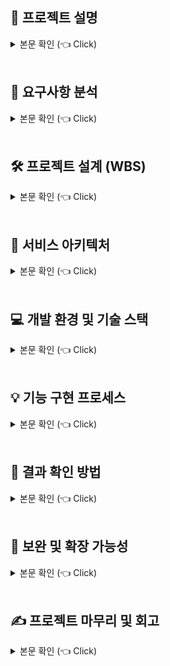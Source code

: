<h2>📝 프로젝트 설명</h2>
<details>
  <summary>본문 확인 (👈 Click)</summary>

  <h3>1. 개요</h3>
  <p>
    주어진 댓글 리스트로부터 유효한 <strong>학교 이름</strong>을 추출하고,<br>
    이를 학교별로 <strong>빈도수 집계</strong>하여 결과 파일로 저장하는 프로그램을 Java로 개발하는 것이 목적입니다.<br>
    댓글 리스트는 comments.csv 파일로 제공되었습니다.
  </p>

  <hr>

  <h3>2. 주요 요구사항</h3>
  <ul>
    <li>
      주어진 댓글 데이터에서 <strong>유효한 학교 이름</strong>을 찾아내야 합니다.
    </li>
    <li>
      학교 이름은 중복될 수 있으며, 이를 <strong>학교별로 카운트</strong>해야 합니다.
    </li>
    <li>
      개발 언어는 <strong>Java 8 또는 Java 17</strong>로 제한됩니다.
    </li>
    <li>
      외부 라이브러리는 <strong>오픈소스 혹은 무료</strong>인 경우 제한 없이 사용 가능합니다.
    </li>
    <li>
      출력 결과 및 로그는 다음과 같은 형식으로 저장되어야 합니다:
      <ul>
        <li>
          <code>result.txt</code>: <code>학교이름 \t 카운트</code> 형식으로 저장
        </li>
        <li>
          <code>result.log</code>: 처리 과정 및 로깅 내용 저장
        </li>
      </ul>
    </li>
  </ul>

  <hr>

  <h3>3. 결과 파일 형식 예시</h3>
      <pre>
    <code>
    ㅇㅇ중학교	192
    ㅇㅇㅇ고등학교	254
    서울대학교	13
    </code>
      </pre>

  <blockquote>
    ※ <code>학교 이름</code>과 <code>숫자</code> 사이에는 <strong>탭 문자</strong> (<code>\t</code>)가 들어가야 합니다.
  </blockquote>

  <hr>

  <h3>4. 제출 항목</h3>
  <ul>
    <li>Java 소스 코드</li>
    <li>실행 결과 파일 (<code>result.txt</code>)</li>
    <li>로그 파일 (<code>result.log</code>)</li>
  </ul>
</details>

<br>









<h2>📌 요구사항 분석</h2>
<details>
<summary>본문 확인 (👈 Click)</summary>

<ul>
  <li>
    <p>주어진 댓글 리스트(CSV 파일)에서 대한민국 내 유효한 <strong>학교 이름</strong>을 추출하고, 이를 <strong>학교별로 등장 횟수</strong>를 집계하는 프로그램을 작성해야 합니다.</p>
  </li>
  <li>
    <p>댓글은 <strong>큰따옴표(")</strong>로 구분되며, 하나의 댓글에는 복수 개의 <strong>행정구역명, 학교명, 이모지, 특수문자</strong> 등이 혼재되어 있습니다.</p>
  </li>
  <li>
    <p>대상 학교는 대한민국의 <strong>초등학교, 중학교, 고등학교, 대학교</strong>로 한정하며, 유사 표현이나 비표준 명칭은 제외되어야 합니다.</p>
  </li>
  <li>
    <p>하나의 댓글에 <strong>여러 개의 학교명</strong>이 존재할 수 있으므로, 모든 유효한 학교명을 <strong>정확히 식별하고 집계</strong>해야 합니다.</p>
  </li>
  <li>
    <p>결과는 다음의 두 파일로 출력되어야 합니다:</p>
    <ul>
      <li><code>result.txt</code>: <strong>학교명 + 탭(\t) + 카운트</strong> 형식으로 저장<br>예) <code>서울중학교\t12</code></li>
      <li><code>result.log</code>: 처리 중 발생한 <strong>로그 및 예외 정보</strong>를 저장</li>
    </ul>
  </li>
  <li>
    <p>정확한 학교명 추출을 위해 <strong>텍스트 정제</strong> 및 <strong>패턴 인식</strong> 처리가 필요합니다.<br>예: 이모지 제거, 괄호 제거, 개행 문자 정리 등</p>
  </li>
  <li>
    <details>
      <summary>📸 댓글 분석 이미지 (Click)</summary>
      <br>
      <img src="https://github.com/user-attachments/assets/344ae0a2-bb6f-4b34-a0d0-f5838976c56f" alt="댓글분석" width="600">
      </details>
  </li>
</ul>

</details>

<br>










<h2>🛠 프로젝트 설계 (WBS)</h2>
<details>
  <summary>본문 확인 (👈 Click)</summary>

  <h3>1. 요구사항 분석</h3>

  <hr>

  <h3>2. 전체 학교 정보를 가져올 API 선정</h3>
  <ul>
    <li>
      학교 정보를 제공하는 API를 탐색하고 선정합니다.<br>
      (선정된 API: <a href="https://www.career.go.kr/cnet/front/openapi/openApiMainCenter.do" target="_blank">커리어넷 오픈 API</a>)
    </li>
    <li>API 사용을 위한 인증키를 신청합니다.</li>
    <li>선정된 API의 응답 형식과 활용 가능성을 테스트합니다.</li>
    <li> 이미지 정보
      <ul>
        <li> 
          <details>
            <summary>📸 API분석1(Click)</summary>
            <br>
            <img src="https://github.com/user-attachments/assets/36f3e71e-5393-43eb-9af6-ae3703fd1bd7" alt="API분석1" width="600">
          </details>
        </li>
        <li>
          <details>
            <summary>📸 API분석2 (Click)</summary>
            <br>
            <img src="https://github.com/user-attachments/assets/38188b4a-fbf0-4514-a6d5-7d394d54bcd8" alt="API분석2" width="600">
          </details>
        </li>
        <li>
          <details>
            <summary>📸 API테스트 (Click)</summary>
            <br>
            <img src="https://github.com/user-attachments/assets/ca449012-3446-45ad-9685-c8c5c53efe28" alt="API테스트" width="600">
          </details>
        </li>
      </ul>
    </li>
  </ul>

  <hr>

  <h3>3. 기능 및 정책 정의 (Flow Chart 포함 예정)</h3>
  <ul>
    <li><strong>정책</strong></li>
    <ul>
      <li>중복된 행정구역명, 학교명은 정제 처리</li>
      <li>비표준 표현은 필터링하여 유효한 학교명만 추출</li>
    </ul>
    <li><strong>기능</strong></li>
    <ul>
      <li>공공데이터 기반의 학교 정보를 제공하는 API 호출</li>
      <li>CSV 파일 로드 및 댓글 리스트화</li>
      <li>공공데이터 기반의 학교 정보를 제공하는 API 호출 데이터 정제</li>
      <li>댓글 데이터 정제</li>
      <li>정제된 댓글과 학교 정보를 매칭하여 통계 생성</li>
      <li>결과 파일(result.txt) 생성</li>
      <li>
        <details>
          <summary>📸 시퀀스다이어그램 (Click)</summary>
          <br>
          <img src="https://github.com/user-attachments/assets/5e0a9f66-d5ea-4161-acfe-68cac421945d" alt="시퀀스다이어그램" width="600">
        </details>
      </li>
    </ul>
  </ul>

  <hr>

  <h3>4. 개발</h3>
  <ul>
    <li>공공데이터 기반의 <strong>학교 정보를 제공하는 API 호출</strong></li>
    <li><strong>CSV 파일 로드</strong> 및 댓글 리스트화</li>
    <li>
      <strong>공공데이터 기반의 학교 정보를 제공하는 API 호출 데이터 정제</strong>
      <ul>
        <li>행정구역명 정리</li>
        <li>학교명 형식 통일</li>
      </ul>
    </li>
    <li>
      <strong>댓글 데이터 정제</strong>
      <ul>
        <li>중복된 행정구역 정보 → <strong>단일 저장 처리</strong></li>
        <li>댓글 내 중복된 학교명 → <strong>리스트화</strong> 처리</li>
      </ul>
    </li>
    <li>
      <strong>댓글 데이터와 학교 데이터를 비교하여 통계 생성</strong>
      <ul>
        <li><strong>학교 구분</strong>: 초/중/고/대</li>
        <li><strong>행정구역 정보</strong> 일치 여부</li>
        <li><strong>학교명 유사도</strong> 판단</li>
      </ul>
    </li>
    <li><strong>결과 파일(result.txt) 생성</strong></li>
    <li><strong>로그 파일(result.log) 처리</strong></li>
  </ul>

  <hr>

  <h3>5. 결과 확인</h3>
  <ul>
    <li>출력된 결과 파일과 로그 파일을 통해 정상 수행 여부 확인</li>
  </ul>

  <hr>

  <h3>6. 산출물 목록</h3>
  <ul>
    <li>README (설치 및 실행 방법 포함)</li>
    <li>결과 파일: <code>result.txt</code></li>
    <li>로그 파일: <code>result.log</code></li>
    <li>소스 코드</li>
    <li>실행 파일: <code>app.jar</code></li>
    <li>입력 파일: <code>comments.csv</code></li>
  </ul>
</details>

<br>







<h2>🧩 서비스 아키텍처 </h2>
<details>
  <summary>본문 확인 (👈 Click)</summary>
      <br>
      <img src="https://github.com/user-attachments/assets/ae426f4b-81d6-41f5-9f87-3b9c35ecb13c" alt="시퀀스다이어그램" width="600">
</details>

<br>










<h2>💻 개발 환경 및 기술 스택</h2>
<details>
<summary>본문 확인 (👈 Click)</summary>

<h3>1. 개발 환경</h3>
<ul>
  <li><strong>IDE:</strong> IntelliJ IDEA</li>
  <li><strong>Java 버전:</strong> Java 17</li>
  <li><strong>빌드 도구:</strong> Gradle 8.1.3</li>
  <li><strong>프레임워크:</strong> Spring Boot 3.4.4</li>
  <li><strong>기타 도구:</strong> Lombok</li>
</ul>

<hr>

<h3>2.오픈 소스 및 라이브러리</h3>
<ul>
  <li><strong>OpenCSV 5.7.1:</strong> CSV 파일 파싱 및 매핑 처리</li>
  <li>
    <strong>LevenshteinDistance:</strong> 문자열 유사도 계산 알고리즘<br>
    (라이브러리: <code>commons-text-1.10.0.jar</code>)
  </li>
  <li>
    <strong>커리어넷 오픈 API:</strong> 
    <a href="https://www.career.go.kr/cnet/front/openapi/openApiMainCenter.do" target="_blank">학교 정보 수집용 외부 공공 데이터 API</a>
  </li>
</ul>
</details>

<br>









<h2>💡 기능 구현 프로세스</h2>
<details>
  <summary>본문 확인 (👈 Click)</summary>

  <br>
  
  <ul>
    <li>공공데이터 기반의 학교 정보를 제공하는 API 호출 및 결과 데이터 정제<br><br>
      <img src="https://github.com/user-attachments/assets/e09ea107-8940-4c5b-8599-018030d33b55" 
            alt="시퀀스다이어그램" width="600">
    </li> 
  </ul>
  <ul>
    <li>CSV 파일 로드 후 댓글 리스트화 및 댓글데이터 정제<br><br>
      <img src="https://github.com/user-attachments/assets/b3acbb0a-d834-4127-846b-b27c0c1175bc" 
            alt="시퀀스다이어그램" width="600">
    </li>
  </ul>
  <ul>
    <li>댓글 정제 데이터와 학교 정제 데이터를 비교하여 통계 생성<br><br>
      <img src="https://github.com/user-attachments/assets/5514f4d3-6878-44fc-aa93-ebcf7d1f2725" 
            alt="시퀀스다이어그램" width="600">
    </li>
  </ul>

  <ul>
    <li>프로젝트 소스 프로세스 <br><br>
      <img src="https://github.com/user-attachments/assets/040f7cfa-8cfc-491a-ae67-67a34e524649" 
           alt="시퀀스다이어그램" width="800"><br><br>
    </li>
  </ul>
</details>

<br>










<h2>🎁 결과 확인 방법</h2>
<details>
  <summary>본문 확인 (👈 Click)</summary>
  <ul>
    <li>
      <p><strong>결과 호출 URL:</strong><br>
      <code>http://localhost:8080/api/school/downloadResult</code></p>
    </li>
    <li>
      <p><strong>comments.csv 파일 업로드 방법:</strong></p>
      <ul>
        <li><code>java -jar app.jar</code> 실행한 위치 기준으로
        <li><code>/upload/csv/comments.csv</code> 경로에 파일 배치</li>
      </ul>
    </li>
  </ul>

</details>

<br>











<h2>🚀 보완 및 확장 가능성</h2>
<details>
  <summary>본문 확인 (👈 Click)</summary>
  
  <h3>1. 학교 데이터의 DB화</h3>
  <ul>
    <li>커리어넷 API에서 수집한 학교 정보를 RDB 또는 NoSQL에 저장하면 재사용성과 조회 효율이 높아집니다.</li>
    <li>정제 및 필터링된 데이터를 기반으로 한 통계 생성 및 UI 연계도 유리합니다.</li>
  </ul>
  
  <hr>
  
  <h3>2. 디자인 패턴 적용</h3>
  
  <h3>3. 유사도 알고리즘 개선</h3>
  <ul>
    <li>LevenshteinDistance 외에도 Jaro-Winkler, Cosine Similarity 등 다양한 알고리즘을 테스트하여 성능을 최적화할 수 있습니다.</li>
  </ul>
  
  <hr>
  
  <h3>4. 비동기 처리 및 성능 최적화</h3>
  <ul>
    <li>Java 병렬 스트림, CompletableFuture, ExecutorService 또는 Spring Batch를 사용하여 대용량 데이터 처리 속도를 개선할 수 있습니다.</li>
  </ul>
  
  <hr>
  
  <h3>5. CSV 업로드 UI 연동</h3>
  <ul>
    <li>CSV 파일을 업로드할 수 있는 웹 UI를 제공하면 사용 편의성이 향상됩니다.</li>
  </ul>
  
  <hr>
  
  <h3>6. 분석 결과 시각화</h3>
  <ul>
    <li>학교별 분포, 지역별 통계, 상위 랭킹 등 다양한 시각화를 통해 데이터 활용도를 높일 수 있습니다.</li>
    <li>Chart.js, Apache ECharts 등의 오픈소스 라이브러리를 활용할 수 있습니다.</li>
  </ul>

</details>

<br>









<h2> ✍️ 프로젝트 마무리 및 회고</h2>
<details>
<summary>본문 확인 (👈 Click)</summary>

<br>

<p>
이번 과제를 통해 주어진 비정형 댓글 데이터에서 유효한 학교 정보를 식별하고 통계 처리하는 백엔드 기능을 설계하고 구현하였습니다.<br>
텍스트 정제, 정규화, 유사도 기반 매칭, 외부 API 연계 등 실무에서도 중요한 요소들을 고려하여 처리한 점이 의미 있었습니다.
</p>

<p>
카카오뱅크 기반기술 플랫폼 서비스 개발자 직무는 시스템 안정성과 확장성, 다양한 외부 시스템과의 통합 경험이 중요한 역량이라고 생각합니다.<br>
과제 개발 과정에서 이러한 관점을 반영하려 노력했고, 특히 데이터 흐름 중심의 설계와 기능 분리에 신경을 썼습니다.
</p>

<p>
향후에는 비동기 처리 성능 개선, 로직 모듈화, 시각화 도입 등을 통해 완성도를 더욱 높일 수 있을 것으로 기대합니다.<br>
이 과제를 기반으로 더 깊이 있는 시스템 설계와 성능 최적화를 고민하는 백엔드 엔지니어로 성장하고 싶습니다.
</p>

</details>

<br>

